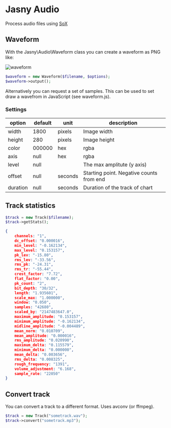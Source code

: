 Jasny Audio
===========

Process audio files using [SoX](http://sox.sourceforge.net/)

## Waveform

With the Jasny\Audio\Waveform class you can create a waveform as PNG like:

![waveform](https://f.cloud.github.com/assets/100821/1049488/8c209342-10a6-11e3-9149-cc56e1fcfcea.png)

```php
$waveform = new Waveform($filename, $options);
$waveform->output();
```

Alternatively you can request a set of samples. This can be used to set draw a wavefrom in JavaScript (see waveform.js).

### Settings

option   | default | unit     | description
---------|---------|----------|-----------------------------------------
width    | 1800    | pixels   | Image width
height   | 280     | pixels   | Image height
color    | 000000  | hex|rgba | Color of the graph
axis     | null    | hex|rgba | Color of the x axis
level    | null    |          | The max amplitute (y axis)
offset   | null    | seconds  | Starting point. Negative counts from end
duration | null    | seconds  | Duration of the track of chart


## Track statistics
```php
$track = new Track($filename);
$track->getStats();
```

```json
{
    channels: "1",
    dc_offset: "0.000016",
    min_level: "-0.162134",
    max_level: "0.153157",
    pk_lev: "-15.80",
    rms_lev: "-33.56",
    rms_pk: "-24.31",
    rms_tr: "-55.44",
    crest_factor: "7.72",
    flat_factor: "0.00",
    pk_count: "2",
    bit_depth: "30/32",
    length: "1.935601",
    scale_max: "1.000000",
    window: "0.050",
    samples: "42680",
    scaled_by: "2147483647.0",
    maximum_amplitude: "0.153157",
    minimum_amplitude: "-0.162134",
    midline_amplitude: "-0.004489",
    mean_norm: "0.010709",
    mean_amplitude: "0.000016",
    rms_amplitude: "0.020990",
    maximum_delta: "0.115579",
    minimum_delta: "0.000000",
    mean_delta: "0.003656",
    rms_delta: "0.008325",
    rough_frequency: "1391",
    volume_adjustment: "6.168",
    sample_rate: "22050"
}
```

## Convert track

You can convert a track to a different format. Uses avconv (or ffmpeg).

```php
$track = new Track("sometrack.wav");
$track->convert("sometrack.mp3");
```

